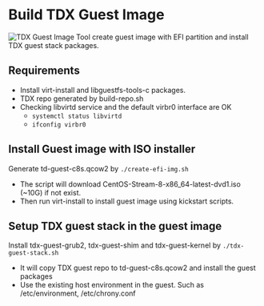 # Build TDX Guest Image

![TDX Guest Image Tool](../build/centos-stream-8/guest-image) create guest image with EFI partition and install TDX guest stack packages.

## Requirements
- Install virt-install and libguestfs-tools-c packages.
- TDX repo generated by build-repo.sh
- Checking libvirtd service and the default virbr0 interface are OK
  - `systemctl status libvirtd`
  - `ifconfig virbr0`

## Install Guest image with ISO installer
Generate td-guest-c8s.qcow2 by `./create-efi-img.sh`
- The script will download CentOS-Stream-8-x86_64-latest-dvd1.iso (~10G) if not exist.
- Then run virt-install to install guest image using kickstart scripts.

## Setup TDX guest stack in the guest image
Install tdx-guest-grub2, tdx-guest-shim and tdx-guest-kernel by `./tdx-guest-stack.sh`
- It will copy TDX guest repo to td-guest-c8s.qcow2 and install the guest packages
- Use the existing host environment in the guest. Such as /etc/environment, /etc/chrony.conf